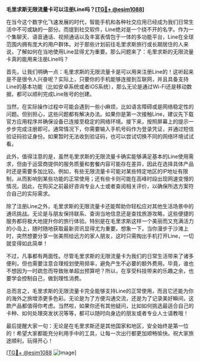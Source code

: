 **毛里求斯无限流量卡可以注册Line吗？[[TG💪+ @esim1088](https://t.me/s/esim1088)]**

在当今这个数字化飞速发展的时代，智能手机和各种社交应用已经成为我们日常生活中不可或缺的一部分。而提到社交软件，Line绝对是一个绕不开的名字。作为一个集聊天、语音通话、视频通话以及丰富表情包于一体的多功能平台，Line在全球范围内拥有庞大的用户群体。对于那些计划前往毛里求斯旅行或长期居住的人来说，了解如何在当地使用Line显得尤为重要。那么问题来了：毛里求斯的无限流量卡真的能用来注册Line吗？

首先，让我们明确一点：毛里求斯的无限流量卡是可以用来注册Line的！这听起来是不是很令人兴奋呢？实际上，只要你的手机能够连接到互联网，并且具备支持Line的基本功能（比如安卓系统或者iOS系统），那么无论是通过Wi-Fi还是移动数据，都可以顺利完成Line账号的创建。

当然，在实际操作过程中可能会遇到一些小麻烦，比如语言障碍或是网络稳定性的问题。但别担心，这些问题都有解决办法。如果你是第一次接触Line，建议先下载官方应用程序并确保设备已连接至稳定的网络环境。接下来，按照屏幕上的提示一步步完成注册即可。通常情况下，你需要输入手机号码作为登录凭证，并通过短信验证码验证身份。如果暂时无法收到验证码，也可以尝试切换不同的网络环境试试看。

此外，值得注意的是，虽然毛里求斯的无限流量卡确实能够满足基本的Line使用需求，但由于运营商提供的服务质量和套餐内容可能存在差异，因此在选择具体产品时还是需要多加比较。例如，有些无限流量卡可能对某些特定地区的IP地址有限制，从而影响到某些功能的正常使用；还有些卡则可能在高峰时段出现网速变慢的情况。因此，在购买之前最好咨询专业人士或者查阅相关评价，以确保所选方案符合自己的实际需求。

除了注册Line之外，毛里求斯的无限流量卡还能帮助你轻松应对其他生活场景中的通讯挑战。无论是与朋友保持联系、查询当地信息还是查找旅游攻略，这些便捷的服务都将极大地提升你的旅行体验。特别是在毛里求斯这样一个美丽而又充满活力的小岛上，随时随地获取最新资讯显得尤为重要。想象一下，当你漫步于沙滩上时，突然想要分享一张美照给远方的家人朋友，这时只需掏出手机打开Line，一切就变得如此简单！

不过，凡事都有两面性。尽管毛里求斯的无限流量卡为我们的日常生活带来了诸多便利，但也需要注意合理规划使用频率，避免产生不必要的额外费用。毕竟，谁也不想因为一时疏忽而导致账单超出预算吧？所以，在享受科技带来的乐趣之余，也要学会控制自己，做到理性消费。

总而言之，毛里求斯的无限流量卡完全能够支持Line的正常使用，而且它还能为你的海外之旅增添更多色彩。无论是为了方便沟通交流，还是为了记录美好瞬间，这款产品都值得你考虑。当然啦，如果你还有其他疑问，比如如何挑选最适合自己的卡种、如何处理突发状况等等，都可以随时向身边的朋友或者专业人士请教哦！

最后提醒大家一句：无论是在毛里求斯还是其他国家和地区，安全始终是第一位的！希望大家都能充分利用手中的工具，让每一次出行都更加顺畅愉快。祝大家旅途顺利，玩得开心！

[[TG💪+ @esim1088](https://t.me/s/esim1088) ![Image](https://i.postimg.cc/4NQfJmqS/Snipaste-2025-05-13-00-14-12.png)]
